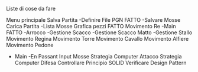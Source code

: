 Liste di cose da fare

Menu principale
Salva Partita
  -Definire File PGN FATTO
  -Salvare Mosse
Carica Partita
  -Lista Mosse
Grafica pezzi FATTO
Movimento Re
  -Main FATTO
  -Arrocco
  -Gestione Scacco
  -Gestione Scacco Matto
  -Gestione Stallo
Movimento Regina
Movimento Torre
Movimento Cavallo
Movimento Alfiere
Movimento Pedone
  - Main
  -En Passant
Input Mosse
Strategia Computer Attacco
Strategia Computer Difesa
Controllare Principio SOLID
Verificare Design Pattern


